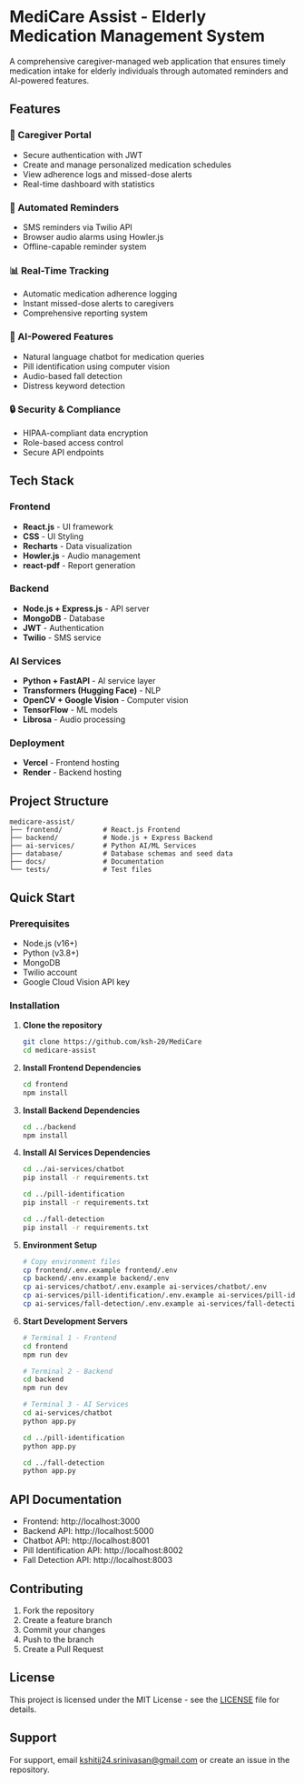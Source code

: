 # MediCare Assist - Elderly Medication Management System

A comprehensive caregiver-managed web application that ensures timely medication intake for elderly individuals through automated reminders and AI-powered features.

## Features

### 🏥 Caregiver Portal
- Secure authentication with JWT
- Create and manage personalized medication schedules
- View adherence logs and missed-dose alerts
- Real-time dashboard with statistics

### 🔔 Automated Reminders
- SMS reminders via Twilio API
- Browser audio alarms using Howler.js
- Offline-capable reminder system

### 📊 Real-Time Tracking
- Automatic medication adherence logging
- Instant missed-dose alerts to caregivers
- Comprehensive reporting system

### 🤖 AI-Powered Features
- Natural language chatbot for medication queries
- Pill identification using computer vision
- Audio-based fall detection
- Distress keyword detection

### 🔒 Security & Compliance
- HIPAA-compliant data encryption
- Role-based access control
- Secure API endpoints

## Tech Stack

### Frontend
- **React.js** - UI framework
- **CSS** - UI Styling
- **Recharts** - Data visualization
- **Howler.js** - Audio management
- **react-pdf** - Report generation

### Backend
- **Node.js + Express.js** - API server
- **MongoDB** - Database
- **JWT** - Authentication
- **Twilio** - SMS service

### AI Services
- **Python + FastAPI** - AI service layer
- **Transformers (Hugging Face)** - NLP
- **OpenCV + Google Vision** - Computer vision
- **TensorFlow** - ML models
- **Librosa** - Audio processing

### Deployment
- **Vercel** - Frontend hosting
- **Render** - Backend hosting

## Project Structure

```
medicare-assist/
├── frontend/          # React.js Frontend
├── backend/           # Node.js + Express Backend
├── ai-services/       # Python AI/ML Services
├── database/          # Database schemas and seed data
├── docs/              # Documentation
└── tests/             # Test files
```

## Quick Start

### Prerequisites
- Node.js (v16+)
- Python (v3.8+)
- MongoDB
- Twilio account
- Google Cloud Vision API key

### Installation

1. **Clone the repository**
   ```bash
   git clone https://github.com/ksh-20/MediCare
   cd medicare-assist
   ```

2. **Install Frontend Dependencies**
   ```bash
   cd frontend
   npm install
   ```

3. **Install Backend Dependencies**
   ```bash
   cd ../backend
   npm install
   ```

4. **Install AI Services Dependencies**
   ```bash
   cd ../ai-services/chatbot
   pip install -r requirements.txt
   
   cd ../pill-identification
   pip install -r requirements.txt
   
   cd ../fall-detection
   pip install -r requirements.txt
   ```

5. **Environment Setup**
   ```bash
   # Copy environment files
   cp frontend/.env.example frontend/.env
   cp backend/.env.example backend/.env
   cp ai-services/chatbot/.env.example ai-services/chatbot/.env
   cp ai-services/pill-identification/.env.example ai-services/pill-identification/.env
   cp ai-services/fall-detection/.env.example ai-services/fall-detection/.env
   ```

6. **Start Development Servers**
   ```bash
   # Terminal 1 - Frontend
   cd frontend
   npm run dev
   
   # Terminal 2 - Backend
   cd backend
   npm run dev
   
   # Terminal 3 - AI Services
   cd ai-services/chatbot
   python app.py
   
   cd ../pill-identification
   python app.py
   
   cd ../fall-detection
   python app.py
   ```

## API Documentation

- Frontend: http://localhost:3000
- Backend API: http://localhost:5000
- Chatbot API: http://localhost:8001
- Pill Identification API: http://localhost:8002
- Fall Detection API: http://localhost:8003

## Contributing

1. Fork the repository
2. Create a feature branch
3. Commit your changes
4. Push to the branch
5. Create a Pull Request

## License

This project is licensed under the MIT License - see the [LICENSE](LICENSE) file for details.

## Support

For support, email kshitij24.srinivasan@gmail.com or create an issue in the repository.
